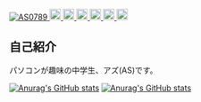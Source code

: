 <p align="left"> 
  <a href="https://github.com/AS0789/AS0789/">
    <img src="https://komarev.com/ghpvc/?username=AS0789" alt="AS0789" />
  </a>
  <a href="http://twitter.com/ASTwi2nd">
    <img height="20" src="https://img.shields.io/twitter/follow/ASTwi2nd?label=%E3%83%95%E3%82%A9%E3%83%AD%E3%83%AF%E3%83%BC&logo=twitter&style=flat" />
  </a>
  <a href="https://github.com/AS0789">
    <img height="20" src="https://img.shields.io/github/followers/AS0789?label=%E3%83%95%E3%82%A9%E3%83%AD%E3%83%AF%E3%83%BC&logo=github&style=flat" />
  </a>
  <a href="https://www.reddit.com/user/ArsenicInteger">
    <img height="20" src="https://img.shields.io/reddit/user-karma/combined/ArsenicInteger?label=%E3%83%95%E3%82%A9%E3%83%AD%E3%83%AF%E3%83%BC&logo=reddit&style=flat" />
  </a>
  <a href="https://www.twitch.tv/arsenicinteger">
    <img height="20" src="https://img.shields.io/twitch/status/arsenicinteger?label=%E3%82%B9%E3%83%86%E3%83%BC%E3%82%BF%E3%82%B9&logo=twitch&style=flat" />
  </a>
  <a href="http://qiita.com/AS0789">
    <img height="20" src="https://qiita-badge.apiapi.app/s/AS0789/posts.svg" />
  </a>
  <//qiita.com/AS0789">
    <img height="20" src="https://qiita-badge.apiapi.app/s/AS0789/contributions.svg" />
  </a>
</p>

## 自己紹介
パソコンが趣味の中学生、アズ(AS)です。

[![Anurag's GitHub stats](https://github-readme-stats.vercel.app/api?username=AS0789&show_icons=true&theme=tokyonight)](https://github.com/anuraghazra/github-readme-stats)
[![Anurag's GitHub stats](https://github-readme-stats.vercel.app/api/top-langs/?username=as0789&show_icons=true&theme=tokyonight)](https://github.com/anuraghazra/github-readme-stats)
